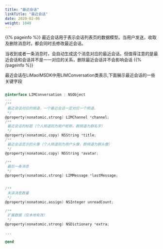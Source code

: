 ```yaml
---
title: "最近会话"
linkTitle: "最近会话"
date: 2020-02-06
weight: 1040
---
```


{{% pageinfo %}}
最近会话用于表示会话列表页的数据模型。当用户发送，收取及删除消息时，都会同时去修改最近会话。

当收到或者一条消息时，会自动生成这个消息对应的最近会话。但值得注意的是最近会话和会话并不是一一对应的关系，删除最近会话并不会影响会话
{{% /pageinfo %}}

最近会话在LiMaoIMSDK中用LIMConversation类表示,下面展示最近会话的一些关键字段

```Objective-C

@interface LIMConversation : NSObject
...
/**
 最近会话对应的频道，一个最近会话一定对应一个频道。
 */
@property(nonatomic,strong) LIMChannel *channel;
/**
 最近会话的标题（个人频道则为用户昵称，群频道为群名字）
 */
@property(nonatomic,copy) NSString *title;
/**
 最近会话显示的头像（个人频道则为用户头像，群频道为群头像）
 */
@property(nonatomic,copy) NSString *avatar;

/**
 最后一条消息
 */
@property(nonatomic,strong) LIMMessage *lastMessage;


/**
 未读消息数量
 */
@property(nonatomic,assign) NSInteger unreadCount;

/**
 扩展数据（仅本地有效） 
 */
@property(nonatomic,strong) NSDictionary *extra;

...

@end

```